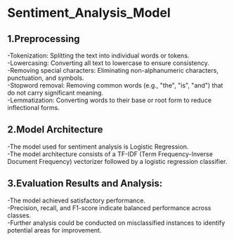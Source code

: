 # Sentiment_Analysis_Model

<h2>1.Preprocessing</h2>
-Tokenization: Splitting the text into individual words or tokens.<br>
-Lowercasing: Converting all text to lowercase to ensure consistency.<br>
-Removing special characters: Eliminating non-alphanumeric characters, punctuation, and symbols.<br>
-Stopword removal: Removing common words (e.g., "the", "is", "and") that do not carry significant meaning.<br>
-Lemmatization: Converting words to their base or root form to reduce inflectional forms.<br>

<h2>2.Model Architecture</h2>
-The model used for sentiment analysis is Logistic Regression.<br>
-The model architecture consists of a TF-IDF (Term Frequency-Inverse Document Frequency) vectorizer followed by a logistic regression classifier.<br>

<h2>3.Evaluation Results and Analysis:</h2> 
-The model achieved satisfactory performance.<br>
-Precision, recall, and F1-score indicate balanced performance across classes.<br>
-Further analysis could be conducted on misclassified instances to identify potential areas for improvement.<br>
